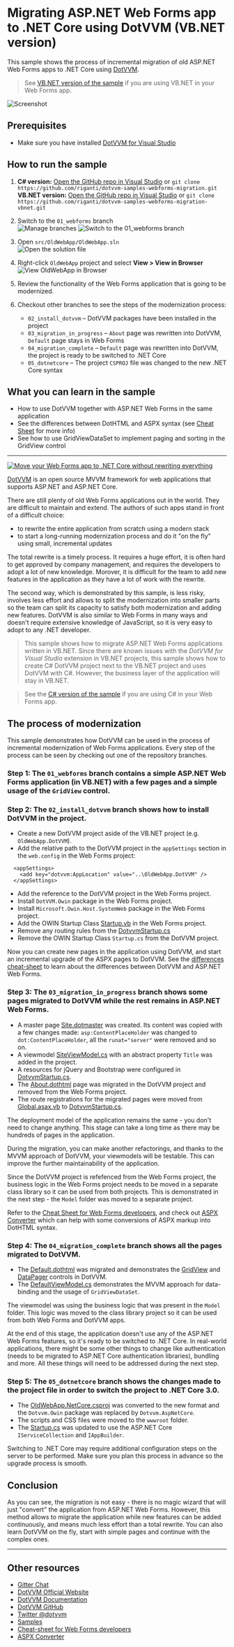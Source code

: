 # Migrating ASP.NET Web Forms app to .NET Core using DotVVM (VB.NET version)
This sample shows the process of incremental migration of old ASP.NET Web Forms apps to .NET Core using [DotVVM](https://github.com/riganti/dotvvm). 

> See [VB.NET version of the sample](https://github.com/riganti/dotvvm-samples-webforms-migration-vbnet) if you are using VB.NET in your Web Forms app.

![Screenshot](https://raw.githubusercontent.com/riganti/dotvvm-samples-webforms-migration-vbnet/master/images/wf001.png)

## Prerequisites
* Make sure you have installed [DotVVM for Visual Studio](https://www.dotvvm.com/install)

## How to run the sample

1. **C# version:** [Open the GitHub repo in Visual Studio](git-client://clone/?repo=https%3A%2F%2Fgithub.com%2Friganti%2Fdotvvm-samples-webforms-migration)
or
`git clone https://github.com/riganti/dotvvm-samples-webforms-migration.git`\
**VB.NET version:** [Open the GitHub repo in Visual Studio](git-client://clone/?repo=https%3A%2F%2Fgithub.com%2Friganti%2Fdotvvm-samples-webforms-migration-vbnet)
or
`git clone https://github.com/riganti/dotvvm-samples-webforms-migration-vbnet.git`

2. Switch to the `01_webforms` branch\
![Manage branches](https://raw.githubusercontent.com/riganti/dotvvm-samples-webforms-migration-vbnet/master/images/wf002.png)
![Switch to the 01_webforms branch](https://raw.githubusercontent.com/riganti/dotvvm-samples-webforms-migration-vbnet/master/images/wf003.png)

3. Open `src/OldWebApp/OldWebApp.sln`\
![Open the solution file](https://raw.githubusercontent.com/riganti/dotvvm-samples-webforms-migration-vbnet/master/images/wf004.png)

4. Right-click `OldWebApp` project and select **View > View in Browser**
![View OldWebApp in Browser](https://raw.githubusercontent.com/riganti/dotvvm-samples-webforms-migration-vbnet/master/images/wf005.png)

5. Review the functionality of the Web Forms application that is going to be modernized.

6. Checkout other branches to see the steps of the modernization process:
    * `02_install_dotvvm` – DotVVM packages have been installed in the project
    * `03_migration_in_progress` – `About` page was rewritten into DotVVM, `Default` page stays in Web Forms
    * `04_migration_complete` – `Default` page was rewritten into DotVVM, the project is ready to be switched to .NET Core
    * `05_dotnetcore` – The project `CSPROJ` file was changed to the new .NET Core syntax

## What you can learn in the sample

* How to use DotVVM together with ASP.NET Web Forms in the same application
* See the differences between DotHTML and ASPX syntax (see [Cheat Sheet](https://www.dotvvm.com/webforms) for more info)
* See how to use GridViewDataSet to implement paging and sorting in the GridView control

---

[![Move your Web Forms app to .NET Core without rewriting everything](https://raw.githubusercontent.com/riganti/dotvvm-samples-webforms-migration/master/video_thumb.png)](https://channel9.msdn.com/Events/dotnetConf/NET-Conf-2019/B321)

[DotVVM](https://github.com/riganti/dotvvm) is an open source MVVM framework for web applications that supports ASP.NET and ASP.NET Core. 

There are still plenty of old Web Forms applications out in the world. They are difficult to maintain and extend. The authors of such apps stand in front of a difficult choice:
* to rewrite the entire application from scratch using a modern stack
* to start a long-running modernization process and do it "on the fly" using small, incremental updates 

The total rewrite is a timely process. It requires a huge effort, it is often hard to get approved by company management, and requires the developers to adopt a lot of new knowledge. Morover, it is difficult for the team to add new features in the application as they have a lot of work with the rewrite.

The second way, which is demonstrated by this sample, is less risky, involves less effort and allows to split the modernization into smaller parts so the team can split its capacity to satisfy both modernization and adding new features. DotVVM is also similar to Web Forms in many ways and doesn't require extensive knowledge of JavaScript, so it is very easy to adopt to any .NET developer.

> This sample shows how to migrate ASP.NET Web Forms applications written in VB.NET. Since there are known issues with the _DotVVM for Visual Studio_ extension in VB.NET projects, this sample shows how to create C# DotVVM project next to the VB.NET project and uses DotVVM with C#. However, the business layer of the application will stay in VB.NET.

> See the [C# version of the sample](https://github.com/riganti/dotvvm-samples-webforms-migration) if you are using C# in your Web Forms app.

## The process of modernization

This sample demonstrates how DotVVM can be used in the process of incremental modernization of Web Forms applications. Every step of the process can be seen by checking out one of the repository branches. 

### Step 1: The `01_webforms` branch contains a simple ASP.NET Web Forms application (in VB.NET) with a few pages and a simple usage of the `GridView` control.

### Step 2: The `02_install_dotvvm` branch shows how to install DotVVM in the project.

* Create a new DotVVM project aside of the VB.NET project (e.g. `OldWebApp.DotVVM`).
* Add the relative path to the DotVVM project in the `appSettings` section in the `web.config` in the Web Forms project:

```
  <appSettings>
    <add key="dotvvm:AppLocation" value="..\OldWebApp.DotVVM" />
  </appSettings>
```

* Add the reference to the DotVVM project in the Web Forms project.
* Install `DotVVM.Owin` package in the Web Forms project.
* Install `Microsoft.Owin.Host.SystemWeb` package in the Web Forms project.
* Add the OWIN Startup Class [Startup.vb](https://github.com/riganti/dotvvm-samples-webforms-migration-vbnet/blob/02_install_dotvvm/src/OldWebApp/OldWebApp/Startup.vb) in the Web Forms project.
* Remove any routing rules from the [DotvvmStartup.cs](https://github.com/riganti/dotvvm-samples-webforms-migration-vbnet/blob/02_install_dotvvm/src/OldWebApp/OldWebApp.DotVVM/DotvvmStartup.cs)
* Remove the OWIN Startup Class `Startup.cs` from the DotVVM project.

Now you can create new pages in the application using DotVVM, and start an incremental upgrade of the ASPX pages to DotVVM. See the [differences cheat-sheet](https://www.dotvvm.com/webforms) to learn about the differences between DotVVM and ASP.NET Web Forms.

### Step 3: The `03_migration_in_progress` branch shows some pages migrated to DotVVM while the rest remains in ASP.NET Web Forms.

* A master page [Site.dotmaster](https://github.com/riganti/dotvvm-samples-webforms-migration-vbnet/blob/03_migration_in_progress/src/OldWebApp/OldWebApp.DotVVM/Views/Site.dotmaster) was created. Its content was copied with a few changes made: `asp:ContentPlaceHolder` was changed to `dot:ContentPlaceHolder`, all the `runat="server"` were removed and so on. 
* A viewmodel [SiteViewModel.cs](https://github.com/riganti/dotvvm-samples-webforms-migration-vbnet/blob/03_migration_in_progress/src/OldWebApp/OldWebApp.DotVVM/ViewModels/SiteViewModel.cs) with an abstract property `Title` was added in the project. 
* A resources for jQuery and Bootstrap were configured in [DotvvmStartup.cs](https://github.com/riganti/dotvvm-samples-webforms-migration-vbnet/blob/03_migration_in_progress/src/OldWebApp/OldWebApp.DotVVM/DotvvmStartup.cs).
* The [About.dothtml](https://github.com/riganti/dotvvm-samples-webforms-migration-vbnet/blob/03_migration_in_progress/src/OldWebApp/OldWebApp.DotVVM/Views/About.dothtml) page was migrated in the DotVVM project and removed from the Web Forms project.
* The route registrations for the migrated pages were moved from [Global.asax.vb](https://github.com/riganti/dotvvm-samples-webforms-migration-vbnet/blob/03_migration_in_progress/src/OldWebApp/OldWebApp/Global.asax.vb) to [DotvvmStartup.cs](https://github.com/riganti/dotvvm-samples-webforms-migration-vbnet/blob/03_migration_in_progress/src/OldWebApp/OldWebApp.DotVVM/DotvvmStartup.cs).

The deployment model of the application remains the same - you don't need to change anything. This stage can take a long time as there may be hundreds of pages in the application.

During the migration, you can make another refactorings, and thanks to the MVVM approach of DotVVM, your viewmodels will be testable. This can improve the further maintainability of the application.

Since the DotVVM project is refefenced from the Web Forms project, the business logic in the Web Forms project needs to be moved in a separate class library so it can be used from both projects. This is demonstrated in the next step - the `Model` folder was moved to a separate project.

Refer to the [Cheat Sheet for Web Forms developers](https://www.dotvvm.com/webforms), and check out [ASPX Converter](https://www.dotvvm.com/webforms/convert) which can help with some conversions of ASPX markup into DotHTML syntax.

### Step 4: The `04_migration_complete` branch shows all the pages migrated to DotVVM.

* The [Default.dothtml](https://github.com/riganti/dotvvm-samples-webforms-migration-vbnet/blob/04_migration_complete/src/OldWebApp/OldWebApp.DotVVM/Views/Default.dothtml) was migrated and demonstrates the [GridView](https://www.dotvvm.com/docs/controls/builtin/GridView/latest) and [DataPager](https://www.dotvvm.com/docs/controls/builtin/DataPager/latest) controls in DotVVM. 
* The [DefaultViewModel.cs](https://github.com/riganti/dotvvm-samples-webforms-migration-vbnet/blob/04_migration_complete/src/OldWebApp/OldWebApp.DotVVM/ViewModels/DefaultViewModel.cs) demonstrates the MVVM approach for data-binding and the usage of `GridViewDataSet`.

The viewmodel was using the business logic that was present in the `Model` folder. This logic was moved to the class library project so it can be used from both Web Forms and DotVVM apps.

At the end of this stage, the application doesn't use any of the ASP.NET Web Forms features, so it's ready to be switched to .NET Core.
In real-world applications, there might be some other things to change like authentication (needs to be migrated to ASP.NET Core authentication libraries), bundling and more. All these things will need to be addressed during the next step.

### Step 5: The `05_dotnetcore` branch shows the changes made to the project file in order to switch the project to .NET Core 3.0.

* The [OldWebApp.NetCore.csproj](https://github.com/riganti/dotvvm-samples-webforms-migration-vbnet/blob/05_dotnetcore/src/OldWebApp/OldWebApp.NetCore/OldWebApp.NetCore.csproj) was converted to the new format and the `Dotvvm.Owin` package was replaced by `Dotvvm.AspNetCore`.
* The scripts and CSS files were moved to the `wwwroot` folder.
* The [Startup.cs](https://github.com/riganti/dotvvm-samples-webforms-migration-vbnet/blob/05_dotnetcore/src/OldWebApp/OldWebApp.NetCore/Startup.cs) was updated to use the ASP.NET Core `IServiceCollection` and `IAppBuilder`.

Switching to .NET Core may require additional configuration steps on the server to be performed. Make sure you plan this process in advance so the upgrade process is smooth.

## Conclusion

As you can see, the migration is not easy - there is no magic wizard that will just "convert" the application from ASP.NET Web Forms. However, this method allows to migrate the application while new features can be added continuously, and means much less effort than a total rewrite. You can also learn DotVVM on the fly, start with simple pages and continue with the complex ones. 

---

## Other resources

* [Gitter Chat](https://gitter.im/riganti/dotvvm)
* [DotVVM Official Website](https://www.dotvvm.com)
* [DotVVM Documentation](https://www.dotvvm.com/docs)
* [DotVVM GitHub](https://github.com/riganti/dotvvm)
* [Twitter @dotvvm](https://twitter.com/dotvvm)
* [Samples](https://www.dotvvm.com/samples)
* [Cheat-sheet for Web Forms developers](https://www.dotvvm.com/webforms)
* [ASPX Converter](https://www.dotvvm.com/webforms/converter)


 

 
